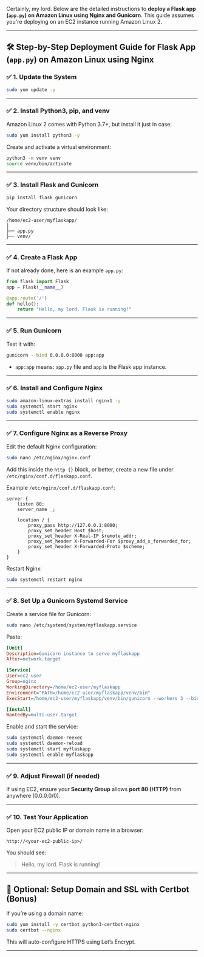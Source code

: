 Certainly, my lord. Below are the detailed instructions to **deploy a Flask app (`app.py`) on Amazon Linux using Nginx and Gunicorn**. This guide assumes you're deploying on an EC2 instance running Amazon Linux 2.

---

## 🛠️ Step-by-Step Deployment Guide for Flask App (`app.py`) on Amazon Linux using Nginx

### ✅ 1. **Update the System**

```bash
sudo yum update -y
```

---

### ✅ 2. **Install Python3, pip, and venv**

Amazon Linux 2 comes with Python 3.7+, but install it just in case:

```bash
sudo yum install python3 -y
```

Create and activate a virtual environment:

```bash
python3 -m venv venv
source venv/bin/activate
```

---

### ✅ 3. **Install Flask and Gunicorn**

```bash
pip install flask gunicorn
```

Your directory structure should look like:

```
/home/ec2-user/myflaskapp/
│
├── app.py
├── venv/
```

---

### ✅ 4. **Create a Flask App**

If not already done, here is an example `app.py`:

```python
from flask import Flask
app = Flask(__name__)

@app.route('/')
def hello():
    return "Hello, my lord. Flask is running!"
```

---

### ✅ 5. **Run Gunicorn**

Test it with:

```bash
gunicorn --bind 0.0.0.0:8000 app:app
```

* `app:app` means: `app.py` file and `app` is the Flask app instance.

---

### ✅ 6. **Install and Configure Nginx**

```bash
sudo amazon-linux-extras install nginx1 -y
sudo systemctl start nginx
sudo systemctl enable nginx
```

---

### ✅ 7. **Configure Nginx as a Reverse Proxy**

Edit the default Nginx configuration:

```bash
sudo nano /etc/nginx/nginx.conf
```

Add this inside the `http {}` block, or better, create a new file under `/etc/nginx/conf.d/flaskapp.conf`.

Example `/etc/nginx/conf.d/flaskapp.conf`:

```nginx
server {
    listen 80;
    server_name _;

    location / {
        proxy_pass http://127.0.0.1:8000;
        proxy_set_header Host $host;
        proxy_set_header X-Real-IP $remote_addr;
        proxy_set_header X-Forwarded-For $proxy_add_x_forwarded_for;
        proxy_set_header X-Forwarded-Proto $scheme;
    }
}
```

Restart Nginx:

```bash
sudo systemctl restart nginx
```

---

### ✅ 8. **Set Up a Gunicorn Systemd Service**

Create a service file for Gunicorn:

```bash
sudo nano /etc/systemd/system/myflaskapp.service
```

Paste:

```ini
[Unit]
Description=Gunicorn instance to serve myflaskapp
After=network.target

[Service]
User=ec2-user
Group=nginx
WorkingDirectory=/home/ec2-user/myflaskapp
Environment="PATH=/home/ec2-user/myflaskapp/venv/bin"
ExecStart=/home/ec2-user/myflaskapp/venv/bin/gunicorn --workers 3 --bind 127.0.0.1:8000 app:app

[Install]
WantedBy=multi-user.target
```

Enable and start the service:

```bash
sudo systemctl daemon-reexec
sudo systemctl daemon-reload
sudo systemctl start myflaskapp
sudo systemctl enable myflaskapp
```

---

### ✅ 9. **Adjust Firewall (if needed)**

If using EC2, ensure your **Security Group** allows **port 80 (HTTP)** from anywhere (0.0.0.0/0).

---

### ✅ 10. **Test Your Application**

Open your EC2 public IP or domain name in a browser:

```
http://<your-ec2-public-ip>/
```

You should see:

> Hello, my lord. Flask is running!

---

## 🔁 Optional: Setup Domain and SSL with Certbot (Bonus)

If you’re using a domain name:

```bash
sudo yum install -y certbot python3-certbot-nginx
sudo certbot --nginx
```

This will auto-configure HTTPS using Let’s Encrypt.

---